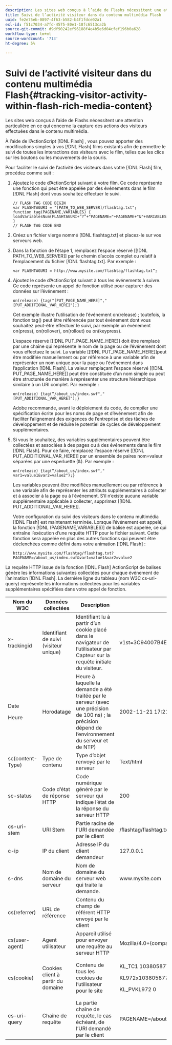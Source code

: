 ```yaml
---
description: Les sites web conçus à l’aide de Flashs nécessitent une attention particulière en ce qui concerne la capture des actions des visiteurs effectuées dans le contenu multimédia.
title: Suivi de l’activité visiteur dans du contenu multimédia Flash
uuid: fe2e75eb-0897-4f63-b582-b4f1fdce02a1
exl-id: f51c7034-a7fd-4575-80e1-18fc6513ca2b
source-git-commit: d9df90242ef96188f4e4b5e6d04cfef196b0a628
workflow-type: tm+mt
source-wordcount: '713'
ht-degree: 5%

---
```


# Suivi de l’activité visiteur dans du contenu multimédia Flash{#tracking-visitor-activity-within-flash-rich-media-content}

Les sites web conçus à l’aide de Flashs nécessitent une attention particulière en ce qui concerne la capture des actions des visiteurs effectuées dans le contenu multimédia.

À l’aide de l’ActionScript [!DNL Flash] , vous pouvez apporter des modifications simples à vos [!DNL Flash] films existants afin de permettre le suivi de toutes les interactions des visiteurs avec le film, telles que les clics sur les boutons ou les mouvements de la souris.

Pour faciliter le suivi de l’activité des visiteurs dans votre [!DNL Flash] film, procédez comme suit :

1. Ajoutez le code d’ActionScript suivant à votre film. Ce code représente une fonction qui peut être appelée par des événements dans le film [!DNL Flash] dont vous souhaitez effectuer le suivi.

   ```
   // FLASH TAG CODE BEGIN 
   var FLASHTAGURI = "[PATH_TO_WEB_SERVER]/flashtag.txt"; 
   function tag(PAGENAME,VARIABLES) { 
   loadVariablesNum(FLASHTAGURI+”?”+"PAGENAME="+PAGENAME+"&"+VARIABLES,0); 
   } 
   // FLASH TAG CODE END
   ```

1. Créez un fichier vierge nommé [!DNL flashtag.txt] et placez-le sur vos serveurs web.
1. Dans la fonction de l’étape 1, remplacez l’espace réservé \[[!DNL PATH_TO_WEB_SERVER]\] par le chemin d’accès complet ou relatif à l’emplacement du fichier [!DNL flashtag.txt]. Par exemple :

   ```
   var FLASHTAGURI = http://www.mysite.com/flashtag/flashtag.txt”;
   ```

1. Ajoutez le code d’ActionScript suivant à tous les événements à suivre. Ce code représente un appel de fonction utilisé pour capturer des données sur l’événement :

   ```
   on(release) {tag("[PUT_PAGE_NAME_HERE]","[PUT_ADDITIONAL_VAR_HERE]");}
   ```

   Cet exemple illustre l’utilisation de l’événement on(release) ; toutefois, la fonction tag() peut être référencée par tout événement dont vous souhaitez peut-être effectuer le suivi, par exemple un événement on(press), on(rollover), on(rollout) ou on(keypress).

   L’espace réservé \[[!DNL PUT_PAGE_NAME_HERE]\] doit être remplacé par une chaîne qui représente le nom de la page ou de l’événement dont vous effectuez le suivi. La variable \[[!DNL PUT_PAGE_NAME_HERE]\]peut être modifiée manuellement ou par référence à une variable afin de représenter un nom unique pour la page ou l’événement dans l’application [!DNL Flash]. La valeur remplaçant l’espace réservé \[[!DNL PUT_PAGE_NAME_HERE]\] peut être constituée d’un nom simple ou peut être structurée de manière à représenter une structure hiérarchique similaire à un URI complet. Par exemple :

   ```
   on(release) {tag(“/about_us/index.swf","[PUT_ADDITIONAL_VAR_HERE]");}
   ```

   Adobe recommande, avant le déploiement du code, de compiler une spécification écrite pour les noms de page et d’événement afin de faciliter l’alignement des exigences de l’entreprise et des tâches de développement et de réduire le potentiel de cycles de développement supplémentaires.

1. Si vous le souhaitez, des variables supplémentaires peuvent être collectées et associées à des pages ou à des événements dans le film [!DNL Flash]. Pour ce faire, remplacez l’espace réservé \[[!DNL PUT_ADDITIONAL_VAR_HERE]\] par un ensemble de paires nom=valeur séparées par une esperluette (&amp;). Par exemple :

   ```
   on(release) {tag(“/about_us/index.swf"," var1=value1&var2=value2");}
   ```

   Les variables peuvent être modifiées manuellement ou par référence à une variable afin de représenter les attributs supplémentaires à collecter et à associer à la page ou à l’événement. S’il n’existe aucune variable supplémentaire applicable à collecter, supprimez \[[!DNL PUT_ADDITIONAL_VAR_HERE]\].

   Votre configuration du suivi des visiteurs dans le contenu multimédia [!DNL Flash] est maintenant terminée. Lorsque l’événement est appelé, la fonction [!DNL (PAGENAME,VARIABLES)] de balise est appelée, ce qui entraîne l’exécution d’une requête HTTP pour le fichier suivant. Cette fonction sera appelée en plus des autres fonctions qui peuvent être déclenchées comme défini dans votre animation [!DNL Flash] :

   ```
   http://www.mysite.com/flashtag/flashtag.txt?PAGENAME=/about_us/index.swf&var1=value1&var2=value2
   ```

La requête HTTP issue de la fonction [!DNL Flash] ActionScript de balises génère les informations suivantes collectées pour chaque événement de l’animation [!DNL Flash]. La dernière ligne du tableau (nom W3C cs-uri-query) représente les informations collectées pour les variables supplémentaires spécifiées dans votre appel de fonction.

<table id="table_A7ED9D38F36B4405947B2F48EA94D3C4"> 
 <thead> 
  <tr> 
   <th colname="col1" class="entry"> Nom du W3C </th> 
   <th colname="col2" class="entry"> Données collectées </th> 
   <th colname="col3" class="entry"> Description </th> 
   <th colname="col4" class="entry"> Exemple </th> 
  </tr> 
 </thead>
 <tbody> 
  <tr> 
   <td colname="col1"> x-trackingid </td> 
   <td colname="col2"> Identifiant de suivi (visiteur unique) </td> 
   <td colname="col3"> Identifiant lu à partir d’un cookie placé dans le navigateur de l’utilisateur par <span class="wintitle"> Capteur </span> sur la requête initiale du visiteur. </td> 
   <td colname="col4"> v1st=3C94007B4E01F9C2 </td> 
  </tr> 
  <tr> 
   <td colname="col1"> <p>Date </p> <p>Heure </p> </td> 
   <td colname="col2"> Horodatage </td> 
   <td colname="col3"> Heure à laquelle la demande a été traitée par le serveur (avec une précision de 100 ns) ; la précision dépend de l’environnement du serveur et de NTP) </td> 
   <td colname="col4"> 2002-11-21 17:21:45.123 </td> 
  </tr> 
  <tr> 
   <td colname="col1"> sc(content-Type) </td> 
   <td colname="col2"> Type de contenu </td> 
   <td colname="col3"> Type d’objet renvoyé par le serveur </td> 
   <td colname="col4"> Text/html </td> 
  </tr> 
  <tr> 
   <td colname="col1"> sc-status </td> 
   <td colname="col2"> Code d’état de réponse HTTP </td> 
   <td colname="col3"> Code numérique généré par le serveur qui indique l’état de la réponse du serveur HTTP </td> 
   <td colname="col4"> 200 </td> 
  </tr> 
  <tr> 
   <td colname="col1"> cs-uri-stem </td> 
   <td colname="col2"> URI Stem </td> 
   <td colname="col3"> Partie racine de l’URI demandée par le client </td> 
   <td colname="col4"> /flashtag/flashtag.txt </td> 
  </tr> 
  <tr> 
   <td colname="col1"> c-ip </td> 
   <td colname="col2"> IP du client </td> 
   <td colname="col3"> Adresse IP du client demandeur </td> 
   <td colname="col4"> 127.0.0.1 </td> 
  </tr> 
  <tr> 
   <td colname="col1"> s-dns </td> 
   <td colname="col2"> Nom de domaine du serveur </td> 
   <td colname="col3"> Nom de domaine du serveur web qui traite la demande. </td> 
   <td colname="col4"> www.mysite.com </td> 
  </tr> 
  <tr> 
   <td colname="col1"> cs(referrer) </td> 
   <td colname="col2"> URL de référence </td> 
   <td colname="col3"> Contenu du champ de référent HTTP envoyé par le client </td> 
   <td colname="col4"></td> 
  </tr> 
  <tr> 
   <td colname="col1"> cs(user-agent) </td> 
   <td colname="col2"> Agent utilisateur </td> 
   <td colname="col3"> Appareil utilisé pour envoyer une requête au serveur HTTP </td> 
   <td colname="col4"> Mozilla/4.0+(compatible ;+MSIE+6.0; +Windows+NT+5.1) </td> 
  </tr> 
  <tr> 
   <td colname="col1"> cs(cookie) </td> 
   <td colname="col2"> Cookies client à partir du domaine </td> 
   <td colname="col3"> Contenu de tous les cookies de l’utilisateur pour le site </td> 
   <td colname="col4"> <p>KL_TC1 1038058778312 </p> <p>KL972x1038058778312282052 </p> <p>KL_PVKL972 0 </p> </td> 
  </tr> 
  <tr> 
   <td colname="col1"> cs-uri-query </td> 
   <td colname="col2"> Chaîne de requête </td> 
   <td colname="col3"> La partie chaîne de requête, le cas échéant, de l’URI demandé par le client </td> 
   <td colname="col4"> PAGENAME=/about_us/index.swf&amp;var1=value1&amp;var2=value2 </td> 
  </tr> 
 </tbody> 
</table>
